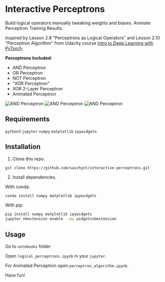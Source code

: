# Interactive Perceptrons

Build logical operators manually tweaking weights and biases. Animate Perceptron Training Results.

Inspired by Lesson 2.8 "Perceptrons as Logical Operators" and Lesson 2.10 "Perceptron Algorithm" from Udacity course [Intro to Deep Learning with PyTorch](https://www.udacity.com/course/deep-learning-pytorch--ud188).

**Perceptrons Included:**
* AND Perceptron
* OR  Perceptron
* NOT Perceptron
* "XOR Perceptron"
* XOR 2-Layer Perceptron
* Animated Perceptron

![AND Perceptron](images/and.gif)
![AND Perceptron](images/xor.gif)
![AND Perceptron](images/perceptron_alg.gif)

## Requirements
`python3` `jupyter` `numpy` `matplotlib` `ipywidgets`

## Installation

1. Clone this repo.
```
git clone https://github.com/savchynt/interactive-perceptrons.git
```
2. Install dependencies.

With conda:
```bash
conda install numpy matplotlib ipywidgets
```
With pip:
```bash
pip install numpy matplotlib ipywidgets
jupyter nbextension enable --py widgetsnbextension
```

## Usage

Go to `notebooks` folder

Open `logical_perceptrons.ipynb` in your `jupyter`.

For Animated Perceptron open `perceptron_algorithm.ipynb`.

Have fun!
